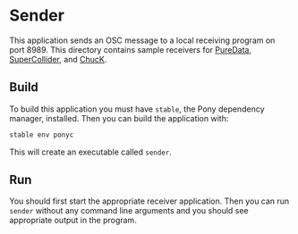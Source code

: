 # Sender

This application sends an OSC message to a local receiving program on port 8989. This directory contains sample receivers for [PureData](http://puredata.info/), [SuperCollider](https://supercollider.github.io/), and [ChucK](http://chuck.cs.princeton.edu/).

## Build

To build this application you must have `stable`, the Pony dependency manager, installed. Then you can build the application with:

```bash
stable env ponyc
```

This will create an executable called `sender`.

## Run

You should first start the appropriate receiver application. Then you can run `sender` without any command line arguments and you should see appropriate output in the program.
